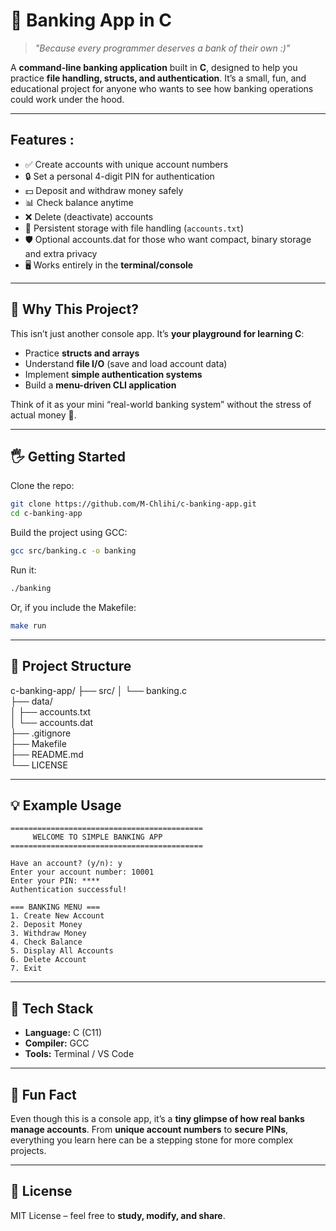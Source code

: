 # 🏦 Banking App in C

> *"Because every programmer deserves a bank of their own :)"*

A **command-line banking application** built in **C**, designed to help you practice **file handling, structs, and authentication**.
It’s a small, fun, and educational project for anyone who wants to see how banking operations could work under the hood.

---

##  Features : 

* ✅ Create accounts with unique account numbers
* 🔒 Set a personal 4-digit PIN for authentication
* 💵 Deposit and withdraw money safely
* 📊 Check balance anytime
* ❌ Delete (deactivate) accounts
* 💾 Persistent storage with file handling (`accounts.txt`)
* 🛡 Optional accounts.dat for those who want compact, binary storage and extra privacy
* 🖥️ Works entirely in the **terminal/console**

---

## 🚀 Why This Project?

This isn’t just another console app. It’s **your playground for learning C**:

* Practice **structs and arrays**
* Understand **file I/O** (save and load account data)
* Implement **simple authentication systems**
* Build a **menu-driven CLI application**

Think of it as your mini “real-world banking system” without the stress of actual money 💸.

---

## 🖐 Getting Started

Clone the repo:

```bash
git clone https://github.com/M-Chlihi/c-banking-app.git
cd c-banking-app
```

Build the project using GCC:

```bash
gcc src/banking.c -o banking
```

Run it:

```bash
./banking
```

Or, if you include the Makefile:

```bash
make run
```

---

## 📂 Project Structure
c-banking-app/
├── src/
│   └── banking.c        
├── data/                
│   ├── accounts.txt     
│   └── accounts.dat     
├── .gitignore           
├── Makefile             
├── README.md            
└── LICENSE              

---

## 💡 Example Usage

```
===========================================
     WELCOME TO SIMPLE BANKING APP
===========================================

Have an account? (y/n): y
Enter your account number: 10001
Enter your PIN: ****
Authentication successful!

=== BANKING MENU ===
1. Create New Account
2. Deposit Money
3. Withdraw Money
4. Check Balance
5. Display All Accounts
6. Delete Account
7. Exit
```

---

## 🔧 Tech Stack

* **Language:** C (C11)
* **Compiler:** GCC
* **Tools:** Terminal / VS Code

---

## 🎨 Fun Fact

Even though this is a console app, it’s a **tiny glimpse of how real banks manage accounts**.
From **unique account numbers** to **secure PINs**, everything you learn here can be a stepping stone for more complex projects.

---

## 📄 License

MIT License – feel free to **study, modify, and share**.

